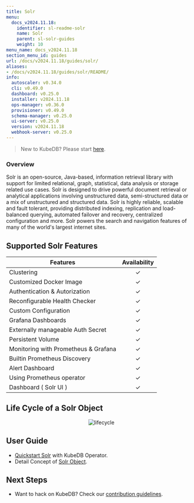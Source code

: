 ```yaml
---
title: Solr
menu:
  docs_v2024.11.18:
    identifier: sl-readme-solr
    name: Solr
    parent: sl-solr-guides
    weight: 10
menu_name: docs_v2024.11.18
section_menu_id: guides
url: /docs/v2024.11.18/guides/solr/
aliases:
- /docs/v2024.11.18/guides/solr/README/
info:
  autoscaler: v0.34.0
  cli: v0.49.0
  dashboard: v0.25.0
  installer: v2024.11.18
  ops-manager: v0.36.0
  provisioner: v0.49.0
  schema-manager: v0.25.0
  ui-server: v0.25.0
  version: v2024.11.18
  webhook-server: v0.25.0
---
```


> New to KubeDB? Please start [here](/docs/v2024.11.18/README).

### Overview

Solr is an open-source, Java-based, information retrieval library with support for limited relational, graph, statistical, data analysis or storage related use cases. Solr is designed to drive powerful document retrieval or analytical applications involving unstructured data, semi-structured data or a mix of unstructured and structured data. Solr is highly reliable, scalable and fault tolerant, providing distributed indexing, replication and load-balanced querying, automated failover and recovery, centralized configuration and more. Solr powers the search and navigation features of many of the world's largest internet sites.

## Supported Solr Features
| Features                             | Availability |
|--------------------------------------|:------------:|
| Clustering                           |   &#10003;   |
| Customized Docker Image              |   &#10003;   |
| Authentication & Autorization        |   &#10003;   | 
| Reconfigurable Health Checker        |   &#10003;   |
| Custom Configuration                 |   &#10003;   | 
| Grafana Dashboards                   |   &#10003;   | 
| Externally manageable Auth Secret    |   &#10003;   |
| Persistent Volume                    |   &#10003;   |
| Monitoring with Prometheus & Grafana |   &#10003;   |
| Builtin Prometheus Discovery         |   &#10003;   | 
| Alert Dashboard                      |   &#10003;   |
| Using Prometheus operator            |   &#10003;   |
| Dashboard ( Solr UI )                |   &#10003;   |

## Life Cycle of a Solr Object

<p align="center">
  <img alt="lifecycle"  src="/docs/v2024.11.18/guides/solr/quickstart/overview/images/Lifecycle-of-a-solr-instance.png">
</p>

## User Guide

- [Quickstart Solr](/docs/v2024.11.18/guides/solr/quickstart/overview/) with KubeDB Operator.
- Detail Concept of [Solr Object](/docs/v2024.11.18/guides/solr/concepts/solr).


## Next Steps

- Want to hack on KubeDB? Check our [contribution guidelines](/docs/v2024.11.18/CONTRIBUTING).